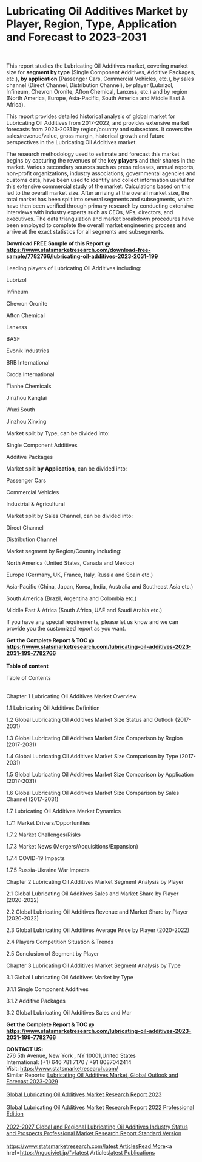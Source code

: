 <h1>Lubricating Oil Additives Market by Player, Region, Type, Application and Forecast to 2023-2031</h1><br/><p>This report studies the Lubricating Oil Additives market, covering market size for <strong>segment by type</strong> (Single Component Additives, Additive Packages, etc.), <strong>by application</strong> (Passenger Cars, Commercial Vehicles, etc.), by sales channel (Direct Channel, Distribution Channel), by player (Lubrizol, Infineum, Chevron Oronite, Afton Chemical, Lanxess, etc.) and by region (North America, Europe, Asia-Pacific, South America and Middle East & Africa).</p><p>This report provides detailed historical analysis of global market for Lubricating Oil Additives from 2017-2022, and provides extensive market forecasts from 2023-2031 by region/country and subsectors. It covers the sales/revenue/value, gross margin, historical growth and future perspectives in the Lubricating Oil Additives market.</p><p>The research methodology used to estimate and forecast this market begins by capturing the revenues of the <strong>key players</strong> and their shares in the market. Various secondary sources such as press releases, annual reports, non-profit organizations, industry associations, governmental agencies and customs data, have been used to identify and collect information useful for this extensive commercial study of the market. Calculations based on this led to the overall market size. After arriving at the overall market size, the total market has been split into several segments and subsegments, which have then been verified through primary research by conducting extensive interviews with industry experts such as CEOs, VPs, directors, and executives. The data triangulation and market breakdown procedures have been employed to complete the overall market engineering process and arrive at the exact statistics for all segments and subsegments.</p><p><strong>Download FREE Sample of this Report @ <a href="https://www.statsmarketresearch.com/download-free-sample/7782766/lubricating-oil-additives-2023-2031-199">https://www.statsmarketresearch.com/download-free-sample/7782766/lubricating-oil-additives-2023-2031-199</a></strong></p><p>Leading players of Lubricating Oil Additives including:</p><p>Lubrizol</p><p>Infineum</p><p>Chevron Oronite</p><p>Afton Chemical</p><p>Lanxess</p><p>BASF</p><p>Evonik Industries</p><p>BRB International</p><p>Croda International</p><p>Tianhe Chemicals</p><p>Jinzhou Kangtai</p><p>Wuxi South</p><p>Jinzhou Xinxing</p><p>Market split by Type, can be divided into:</p><p>Single Component Additives</p><p>Additive Packages</p><p>Market split <strong>by Application</strong>, can be divided into:</p><p>Passenger Cars</p><p>Commercial Vehicles</p><p>Industrial & Agricultural</p><p>Market split by Sales Channel, can be divided into:</p><p>Direct Channel</p><p>Distribution Channel</p><p>Market segment by Region/Country including:</p><p>North America (United States, Canada and Mexico)</p><p>Europe (Germany, UK, France, Italy, Russia and Spain etc.)</p><p>Asia-Pacific (China, Japan, Korea, India, Australia and Southeast Asia etc.)</p><p>South America (Brazil, Argentina and Colombia etc.)</p><p>Middle East & Africa (South Africa, UAE and Saudi Arabia etc.)</p><p>If you have any special requirements, please let us know and we can provide you the customized report as you want.</p><div><b>Get the Complete Report & TOC @ <a href="https://www.statsmarketresearch.com/lubricating-oil-additives-2023-2031-199-7782766">https://www.statsmarketresearch.com/lubricating-oil-additives-2023-2031-199-7782766</a></b></div><br><b>Table of content</b><p>Table of Contents<br />
 
 <br />
 
 Chapter 1 Lubricating Oil Additives Market Overview<br />
 
  1.1 Lubricating Oil Additives Definition<br />
 
  1.2 Global Lubricating Oil Additives Market Size Status and Outlook (2017-2031)<br />
 
  1.3 Global Lubricating Oil Additives Market Size Comparison by Region (2017-2031)<br />
 
  1.4 Global Lubricating Oil Additives Market Size Comparison by Type (2017-2031)<br />
 
  1.5 Global Lubricating Oil Additives Market Size Comparison by Application (2017-2031)<br />
 
  1.6 Global Lubricating Oil Additives Market Size Comparison by Sales Channel (2017-2031)<br />
 
  1.7 Lubricating Oil Additives Market Dynamics<br />
 
  1.7.1 Market Drivers/Opportunities<br />
 
  1.7.2 Market Challenges/Risks<br />
 
  1.7.3 Market News (Mergers/Acquisitions/Expansion)<br />
 
  1.7.4 COVID-19 Impacts<br />
 
  1.7.5 Russia-Ukraine War Impacts<br />
 
 Chapter 2 Lubricating Oil Additives Market Segment Analysis by Player<br />
 
  2.1 Global Lubricating Oil Additives Sales and Market Share by Player (2020-2022)<br />
 
  2.2 Global Lubricating Oil Additives Revenue and Market Share by Player (2020-2022)<br />
 
  2.3 Global Lubricating Oil Additives Average Price by Player (2020-2022)<br />
 
  2.4 Players Competition Situation & Trends<br />
 
  2.5 Conclusion of Segment by Player<br />
 
 Chapter 3 Lubricating Oil Additives Market Segment Analysis by Type<br />
 
  3.1 Global Lubricating Oil Additives Market by Type<br />
 
  3.1.1 Single Component Additives<br />
 
  3.1.2 Additive Packages<br />
 
  3.2 Global Lubricating Oil Additives Sales and Mar<br><div><b>Get the Complete Report & TOC @ <a href="https://www.statsmarketresearch.com/lubricating-oil-additives-2023-2031-199-7782766">https://www.statsmarketresearch.com/lubricating-oil-additives-2023-2031-199-7782766</a></b></div></p> <b>CONTACT US:</b><br>276 5th Avenue, New York , NY 10001,United States<br>International: (+1) 646 781 7170 / +91 8087042414<br>Visit: <a href="https://www.statsmarketresearch.com/">https://www.statsmarketresearch.com/</a><br>Similar Reports: <a href="https://www.statsmarketresearch.com/lubricating-oil-additives-2023-2031-199-7782766">Lubricating Oil Additives Market, Global Outlook and Forecast 2023-2029</a><br/><br/><a href="https://www.statsmarketresearch.com/lubricating-oil-additives-2023-2031-199-7782766">Global Lubricating Oil Additives Market Research Report 2023</a><br/><br/><a href="https://www.statsmarketresearch.com/lubricating-oil-additives-2023-2031-199-7782766">Global Lubricating Oil Additives Market Research Report 2022 Professional Edition</a><br/><br/><a href="https://www.statsmarketresearch.com/lubricating-oil-additives-2023-2031-199-7782766">2022-2027 Global and Regional Lubricating Oil Additives Industry Status and Prospects Professional Market Research Report Standard Version</a><br/><br/><a href="https://gyeongbokgung.com">https://www.statsmarketresearch.com/</a><a href="https://hallyeomaritime.com">latest Articles</a><a href="https://jingwansa.com">Read More</a><a href=https://nguoiviet.jp/">latest Articles</a><a href="https://www.intelmarketresearch.com/">latest Publications</a>